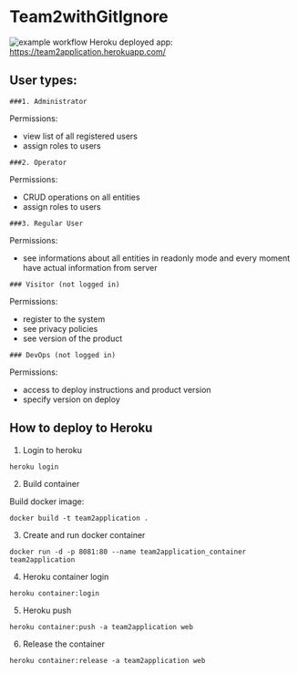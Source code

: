 # Team2withGitIgnore

![example workflow](https://github.com/tant-rares-30127/Team2withGitIgnore/actions/workflows/dotnet.yml/badge.svg)
      Heroku deployed app: https://team2application.herokuapp.com/
      
      
## User types:

```
###1. Administrator
```
Permissions: 
- view list of all registered users
- assign roles to users

```
###2. Operator
```
Permissions: 
- CRUD operations on all entities
- assign roles to users

```
###3. Regular User
```
Permissions: 
- see informations about all entities in readonly mode and every moment have actual information from server 

```
### Visitor (not logged in)
```
Permissions: 
- register to the system
- see privacy policies
- see version of the product 

```
### DevOps (not logged in)
```
Permissions: 
- access to deploy instructions and product version
- specify version on deploy


## How to deploy to Heroku

1. Login to heroku 
```
heroku login
```

2. Build container

Build docker image:
```
docker build -t team2application .
```

3. Create and run docker container
```
docker run -d -p 8081:80 --name team2application_container team2application
```

4. Heroku container login
```
heroku container:login
```

5. Heroku push
```
heroku container:push -a team2application web
```

6. Release the container
```
heroku container:release -a team2application web
```
